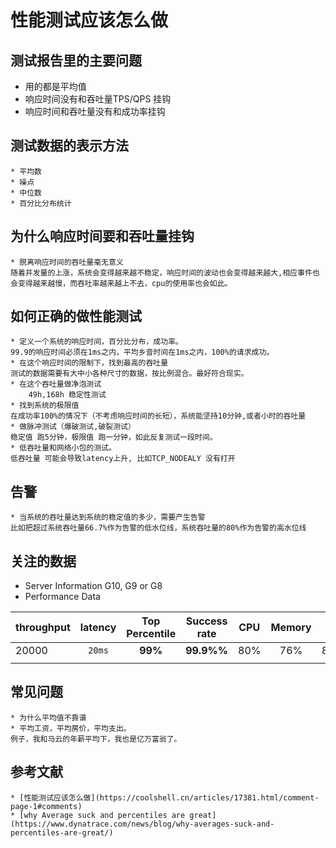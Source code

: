 # 性能测试应该怎么做
## 测试报告里的主要问题
   * 用的都是平均值
   * 响应时间没有和吞吐量TPS/QPS 挂钩
   * 响应时间和吞吐量没有和成功率挂钩
## 测试数据的表示方法 
    * 平均数 
	* 噪点
    * 中位数 
    * 百分比分布统计
## 为什么响应时间要和吞吐量挂钩
    * 脱离响应时间的吞吐量毫无意义
    随着并发量的上涨，系统会变得越来越不稳定，响应时间的波动也会变得越来越大,相应事件也会变得越来越慢，而吞吐率越来越上不去，cpu的使用率也会如此。
## 如何正确的做性能测试
    * 定义一个系统的响应时间，百分比分布，成功率。  
	99.9的响应时间必须在1ms之内，平均乡音时间在1ms之内，100%的请求成功。
    * 在这个响应时间的限制下，找到最高的吞吐量 
	测试的数据需要有大中小各种尺寸的数据，按比例混合。最好符合现实。
    * 在这个吞吐量做净泡测试
        49h,168h 稳定性测试
    * 找到系统的极限值  
	在成功率100%的情况下（不考虑响应时间的长短），系统能坚持10分钟,或者小时的吞吐量
    * 做脉冲测试（爆破测试,破裂测试） 
	稳定值 跑5分钟，极限值 跑一分钟，如此反复测试一段时间。	
    * 低吞吐量和网络小包的测试。 
	低吞吐量 可能会导致latency上升, 比如TCP_NODEALY 没有打开
## 告警
    * 当系统的吞吐量达到系统的稳定值的多少，需要产生告警
	比如把超过系统吞吐量66.7%作为告警的低水位线，系统吞吐量的80%作为告警的高水位线 
## 关注的数据
* Server Information
    G10, G9 or G8
* Performance Data

| throughput | latency | Top Percentile | Success rate |  CPU  | Memory |   IO   | Bandwidth |  Duration |  Scenario  |
| -----------|:-------:|:--------------:|:------------:|:-----:|:------:|:------:|:---------:|:---------:|:---------- |
|   20000    |  `20ms` |   **99%**      |  **99.9%%**  |  80%  |  76%   |  89%   |    70%    |    49h    |    link?   |
|            |         |                |              |       |        |        |           |           |            |
## 常见问题
    * 为什么平均值不靠谱
	* 平均工资，平均房价，平均支出。
	例子，我和马云的年薪平均下，我也是亿万富翁了。

## 参考文献 
    * [性能测试应该怎么做](https://coolshell.cn/articles/17381.html/comment-page-1#comments)
    * [why Average suck and percentiles are great](https://www.dynatrace.com/news/blog/why-averages-suck-and-percentiles-are-great/)

